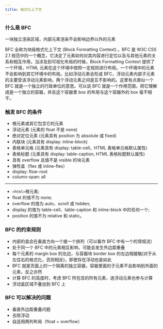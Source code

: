 ```yaml
---
title: 格式化上下文
---
```


### 什么是 BFC

<Alert>
一块独立渲染区域，内部元素渲染不会影响边界以外的元素
</Alert>

BFC 全称为块级格式化上下文 (Block Formatting Context) 。BFC 是 W3C CSS 2.1 规范中的一个概念，它决定了元素如何对其内容进行定位以及与其他元素的关系和相互作用，当涉及到可视化布局的时候，Block Formatting Context 提供了一个环境，HTML 元素在这个环境中按照一定规则进行布局。一个环境中的元素不会影响到其它环境中的布局。比如浮动元素会形成 BFC，浮动元素内部子元素的主要受该浮动元素影响，两个浮动元素之间是互不影响的。这里有点类似一个 BFC 就是一个独立的行政单位的意思。可以说 BFC 就是一个作用范围，把它理解成是一个独立的容器，并且这个容器里 box 的布局与这个容器外的 box 毫不相干。

### 触发 BFC 的条件

- 根元素或其它包含它的元素
- 浮动元素 (元素的 float 不是 none)
- 绝对定位元素 (元素具有 position 为 absolute 或 fixed)
- 内联块 (元素具有 display: inline-block)
- 表格单元格 (元素具有 display: table-cell，HTML 表格单元格默认属性)
- 表格标题 (元素具有 display: table-caption, HTML 表格标题默认属性)
- 具有 overflow 且值不是 visible 的块元素
- 弹性盒（flex 或 inline-flex）
- display: flow-root
- column-span: all

---

- `<html>`根元素;
- float 的值不为 none;
- overflow 的值为 auto、scroll 或 hidden;
- display 的值为 table-cell、table-caption 和 inline-block 中的任何一个;
- position 的值不为 relative 和 static。

### BFC 的约束规则

- 内部的盒会在垂直方向一个接一个排列（可以看作 BFC 中有一个的常规流）
- 处于同一个 BFC 中的元素相互影响，可能会发生外边距重叠
- 每个元素的 margin box 的左边，与容器块 border box 的左边相接触(对于从左往右的格式化，否则相反)，即使存在浮动也是如此
- BFC 就是页面上的一个隔离的独立容器，容器里面的子元素不会影响到外面的元素，反之亦然
- 计算 BFC 的高度时，考虑 BFC 所包含的所有元素，连浮动元素也参与计算
- 浮动盒区域不叠加到 BFC 上

### BFC 可以解决的问题

- 垂直外边距重叠问题
- 去除浮动
- 自适用两列布局（float + overflow）
